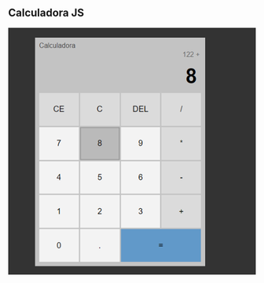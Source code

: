 ## Calculadora JS

<img src="https://github.com/HiranFerretiBaccos/Calculadora-js/blob/main/readme.png" width="550">
